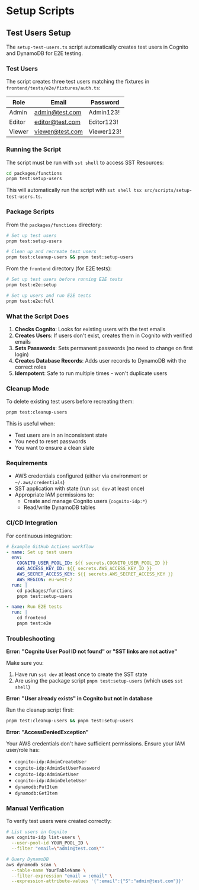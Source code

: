 # Setup Scripts

## Test Users Setup

The `setup-test-users.ts` script automatically creates test users in Cognito and DynamoDB for E2E testing.

### Test Users

The script creates three test users matching the fixtures in `frontend/tests/e2e/fixtures/auth.ts`:

| Role   | Email              | Password    |
|--------|--------------------|-------------|
| Admin  | admin@test.com     | Admin123!   |
| Editor | editor@test.com    | Editor123!  |
| Viewer | viewer@test.com    | Viewer123!  |

### Running the Script

The script must be run with `sst shell` to access SST Resources:

```bash
cd packages/functions
pnpm test:setup-users
```

This will automatically run the script with `sst shell tsx src/scripts/setup-test-users.ts`.

### Package Scripts

From the `packages/functions` directory:

```bash
# Set up test users
pnpm test:setup-users

# Clean up and recreate test users
pnpm test:cleanup-users && pnpm test:setup-users
```

From the `frontend` directory (for E2E tests):

```bash
# Set up test users before running E2E tests
pnpm test:e2e:setup

# Set up users and run E2E tests
pnpm test:e2e:full
```

### What the Script Does

1. **Checks Cognito**: Looks for existing users with the test emails
2. **Creates Users**: If users don't exist, creates them in Cognito with verified emails
3. **Sets Passwords**: Sets permanent passwords (no need to change on first login)
4. **Creates Database Records**: Adds user records to DynamoDB with the correct roles
5. **Idempotent**: Safe to run multiple times - won't duplicate users

### Cleanup Mode

To delete existing test users before recreating them:

```bash
pnpm test:cleanup-users
```

This is useful when:
- Test users are in an inconsistent state
- You need to reset passwords
- You want to ensure a clean slate

### Requirements

- AWS credentials configured (either via environment or `~/.aws/credentials`)
- SST application with state (run `sst dev` at least once)
- Appropriate IAM permissions to:
  - Create and manage Cognito users (`cognito-idp:*`)
  - Read/write DynamoDB tables

### CI/CD Integration

For continuous integration:

```yaml
# Example GitHub Actions workflow
- name: Set up test users
  env:
    COGNITO_USER_POOL_ID: ${{ secrets.COGNITO_USER_POOL_ID }}
    AWS_ACCESS_KEY_ID: ${{ secrets.AWS_ACCESS_KEY_ID }}
    AWS_SECRET_ACCESS_KEY: ${{ secrets.AWS_SECRET_ACCESS_KEY }}
    AWS_REGION: eu-west-2
  run: |
    cd packages/functions
    pnpm test:setup-users

- name: Run E2E tests
  run: |
    cd frontend
    pnpm test:e2e
```

### Troubleshooting

**Error: "Cognito User Pool ID not found" or "SST links are not active"**

Make sure you:
1. Have run `sst dev` at least once to create the SST state
2. Are using the package script `pnpm test:setup-users` (which uses `sst shell`)

**Error: "User already exists" in Cognito but not in database**

Run the cleanup script first:
```bash
pnpm test:cleanup-users && pnpm test:setup-users
```

**Error: "AccessDeniedException"**

Your AWS credentials don't have sufficient permissions. Ensure your IAM user/role has:
- `cognito-idp:AdminCreateUser`
- `cognito-idp:AdminSetUserPassword`
- `cognito-idp:AdminGetUser`
- `cognito-idp:AdminDeleteUser`
- `dynamodb:PutItem`
- `dynamodb:GetItem`

### Manual Verification

To verify test users were created correctly:

```bash
# List users in Cognito
aws cognito-idp list-users \
  --user-pool-id YOUR_POOL_ID \
  --filter "email=\"admin@test.com\""

# Query DynamoDB
aws dynamodb scan \
  --table-name YourTableName \
  --filter-expression "email = :email" \
  --expression-attribute-values '{":email":{"S":"admin@test.com"}}'
```
